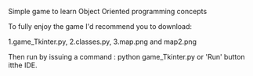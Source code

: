 Simple game to learn Object Oriented programming concepts


To fully enjoy the game I'd recommend you to download: 

1.game_Tkinter.py, 
2.classes.py, 
3.map.png and map2.png  

Then run by issuing a command : python game_Tkinter.py or 'Run' button itthe IDE.